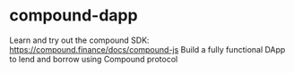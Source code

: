 # compound-dapp
Learn and try out the compound SDK: https://compound.finance/docs/compound-js
Build a fully functional DApp to lend and borrow using Compound protocol
